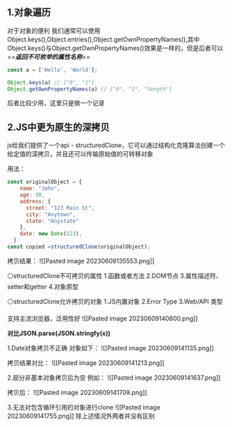 
## 1.对象遍历
对于对象的便利 我们通常可以使用Object.keys(),Object.entries(),Object.getOwnPropertyNames(),其中Object.keys()与Object.getOwnPropertyNames()效果是一样的，但是后者可以 ==***返回不可枚举的属性名称***==

```js
const a = ['Hello', 'World'];

Object.keys(a) // ["0", "1"]
Object.getOwnPropertyNames(a) // ["0", "1", "length"]
```

后者比较少用，这里只是做一个记录

## 2.JS中更为原生的深拷贝
js给我们提供了一个api - structuredClone，它可以通过结构化克隆算法创建一个给定值的深拷贝，并且还可以传输原始值的可转移对象

用法：
```js
const originalObject = {
    name: "John",
    age: 30,
    address: {
      street: "123 Main St",
      city: "Anytown",
      state: "Anystate"
    },
    date: new Date(123),
  }
const copied =structuredClone(originalObject);
```

拷贝结果：
![[Pasted image 20230609135553.png]]

⚪structuredClone不可拷贝的属性
1.函数或者方法
2.DOM节点
3.属性描述符、setter和getter
4.对象原型

⚪structuredClone允许拷贝的对象
1.JS内置对象
2.Error Type
3.Web/API 类型

支持主流浏览器，泛用性好
![[Pasted image 20230609140800.png]]

**对比JSON.parse(JSON.stringfy(x))**

1.Date对象拷贝不正确
对象如下：
![[Pasted image 20230609141135.png]]

拷贝结果对比：
![[Pasted image 20230609141213.png]]

2.部分非基本对象拷贝后为空
例如：
![[Pasted image 20230609141637.png]]

拷贝后：
![[Pasted image 20230609141709.png]]


3.无法对包含循环引用的对象进行clone
![[Pasted image 20230609141755.png]]
除上述情况外两者并没有区别